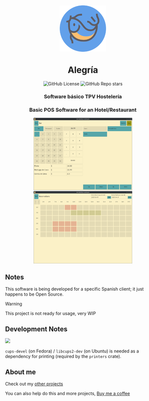 <div align="center">
  <br>
  <img src="./resources/icons/hicolor/scalable/apps/icon.svg" width="150" />
  <h1>Alegría</h1>

  ![GitHub License](https://img.shields.io/github/license/mariinkys/alegria)
  ![GitHub Repo stars](https://img.shields.io/github/stars/mariinkys/alegria)


  <h3>Software básico TPV Hostelería</h3>
  <h3>Basic POS Software for an Hotel/Restaurant</h3>

  <img width="320" alt="Bar Page" src="./screenshots/bar.png"/>
  <img width="320" alt="Reservations Page" src="./screenshots/reservations.png"/>

</div>

## Notes

This software is being developed for a specific Spanish client; it just happens to be Open Source.

> [!WARNING]
> This project is not ready for usage, very WIP

<!-- ## Installation

Use [just](https://github.com/casey/just):

```
git clone https://github.com/mariinkys/alegria
cd alegria
cargo build --release
sudo just install
```

You will need to provide a valid Postgre connection string via .env file. -->

## Development Notes

<a href="https://github.com/iced-rs/iced">
  <img src="https://gist.githubusercontent.com/hecrj/ad7ecd38f6e47ff3688a38c79fd108f0/raw/74384875ecbad02ae2a926425e9bcafd0695bade/color.svg" width="130px">
</a>

<p></p>

`cups-devel` (on Fedora) / `libcups2-dev` (on Ubuntu) is needed as a dependency for printing (required by the `printers` crate). 

## About me

Check out my [other projects](https://github.com/mariinkys) 

You can also help do this and more projects, [Buy me a coffee](https://www.buymeacoffee.com/mariinkys)
